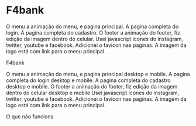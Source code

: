 # F4bank
O menu a animação do menu, e pagina principal.
A pagina completa do login.
A pagina completa do cadastro.
O footer a animação do footer, fiz edição da imagem dentro do celular.
Usei javascript icones do instagram, twitter, youtube e facebook.
Adicionei o favicon nas paginas.
A imagem da logo está com link para o menu principal.

F4bank

O menu a animação do menu, e pagina principal desktop e mobile.
A pagina completa do login desktop e mobile.
A pagina completa do cadastro desktop e mobile.
O footer a animação do footer, fiz edição da imagem dentro do celular desktop e mobile
Usei javascript icones do instagram, twitter, youtube e facebook.
Adicionei o favicon nas paginas.
A imagem da logo está com link para o menu principal.

O que não funciona
